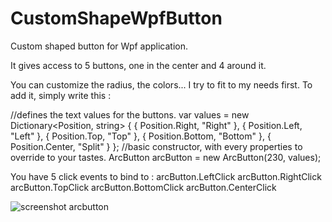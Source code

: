 # CustomShapeWpfButton
Custom shaped button for Wpf application.

It gives access to 5 buttons, one in the center and 4 around it.

You can customize the radius, the colors... I try to fit to my needs first.
To add it, simply write this :

//defines the text values for the buttons.
var values = new Dictionary<Position, string>
{
    { Position.Right, "Right" },
    { Position.Left, "Left" },
    { Position.Top, "Top" },
    { Position.Bottom, "Bottom" },
    { Position.Center, "Split" }
};
//basic constructor, with every properties to override to your tastes.
ArcButton arcButton = new ArcButton(230, values);

You have 5 click events to bind to :
arcButton.LeftClick
arcButton.RightClick
arcButton.TopClick
arcButton.BottomClick
arcButton.CenterClick

![screenshot arcbutton](https://raw.github.com/Crmbl/CustomShapeWpfButton/master/screenshot.PNG)